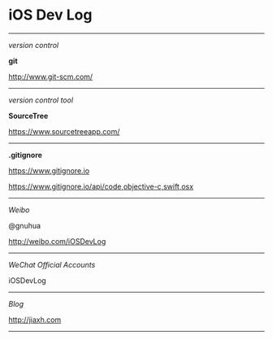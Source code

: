 # iOS Dev Log
---

*version control*

**git**

<http://www.git-scm.com/>

---

*version control tool*

**SourceTree**

<https://www.sourcetreeapp.com/>

---

**.gitignore**

<https://www.gitignore.io>

<https://www.gitignore.io/api/code,objective-c,swift,osx>

---

*Weibo*

@gnuhua

<http://weibo.com/iOSDevLog>

---

*WeChat Official Accounts*

iOSDevLog

---

*Blog*

<http://jiaxh.com>

---
